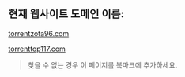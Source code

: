 ## 현재 웹사이트 도메인 이름:

[torrentzota96.com](https://torrentzota96.com)

[torrenttop117.com](https://torrenttop117.com)


> 찾을 수 없는 경우 이 페이지를 북마크에 추가하세요.
